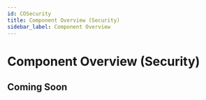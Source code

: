 ```yaml
---
id: COSecurity
title: Component Overview (Security)
sidebar_label: Component Overview
---
```


# Component Overview (Security)

## Coming Soon
